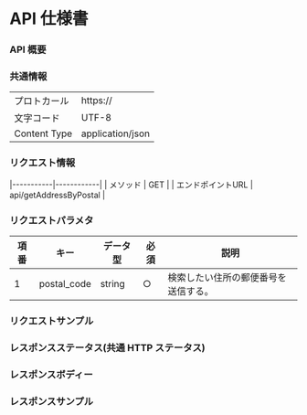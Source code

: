# API 仕様書
### API 概要


### 共通情報
| | |
|-----------|------------|
| プロトカール | https:// |
| 文字コード | UTF-8 |
| Content Type | application/json 

### リクエスト情報
|-----------|------------|
| メソッド | GET |
| エンドポイントURL | api/getAddressByPostal |

### リクエストパラメタ
| 項番 | キー | データ型 | 必須 | 説明 |
|------|------|------|------|-----------------------|
| 1 | postal_code | string | ○ | 検索したい住所の郵便番号を送信する。|																			
																																		
### リクエストサンプル
### レスポンスステータス(共通 HTTP ステータス)
### レスポンスボディー
### レスポンスサンプル

